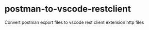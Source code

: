 # postman-to-vscode-restclient
Convert postman export files to vscode rest client extension http files
